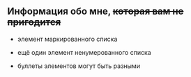 ## Информация обо мне, ~~которая вам не пригодится~~

* элемент маркированного списка
- ещё один элемент ненумерованного списка
+ буллеты элементов могут быть разными
